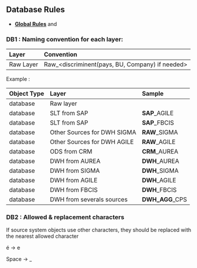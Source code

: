 ## Database Rules

- **[Global Rules](GlobalRules.md)** and

### DB1 : Naming convention for each layer:

|	Layer | Convention	|
| :---       |    :---   |
|	Raw Layer | Raw_<SoftwareName>_<systemShortName>_<discriminent(pays, BU, Company) if needed>	|

Example :

|	Object Type	|	Layer | Sample	|
| :---       |    :---   | :---        |				
|	database	|	Raw layer	|	| RAW_SAP_SIGMA	|
|	database	|	SLT from SAP	|	__SAP__\_AGILE	|
|	database	|	SLT from SAP	|	__SAP__\_FBCIS	|
|	database	|	Other Sources for DWH SIGMA	|	__RAW__\_SIGMA	|
|	database	|	Other Sources for DWH AGILE	|	__RAW__\_AGILE	|
|	database	|	ODS from CRM	|	__CRM__\_AUREA	|
|	database	|	DWH from AUREA	|	__DWH__\_AUREA	|
|	database	|	DWH from SIGMA	|	__DWH__\_SIGMA	|
|	database	|	DWH from AGILE	|	__DWH__\_AGILE	|
|	database	|	DWH from FBCIS	|__DWH__\_FBCIS	|
|	database	|	DWH from severals sources	|	__DWH\_AGG__\_CPS	|

### DB2  : Allowed & replacement characters
If source system objects use other characters, they should be replaced with the nearest allowed character

é &rarr; e

Space &rarr; _
